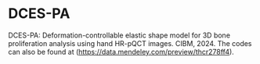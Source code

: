 # DCES-PA
DCES-PA: Deformation-controllable elastic shape model for 3D bone proliferation analysis using hand HR-pQCT images. CIBM, 2024. The codes can also be found at (https://data.mendeley.com/preview/thcr278ff4).    

